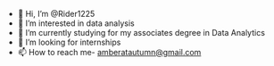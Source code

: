 - 👋 Hi, I’m @Rider1225
- 👀 I’m interested in data analysis
- 🌱 I’m currently studying for my associates degree in Data Analytics  
- 💞️ I’m looking for internships
- 📫 How to reach me- amberatautumn@gmail.com

<!---
Rider1225/Rider1225 is a ✨ special ✨ repository because its `README.md` (this file) appears on your GitHub profile.
You can click the Preview link to take a look at your changes.
--->
